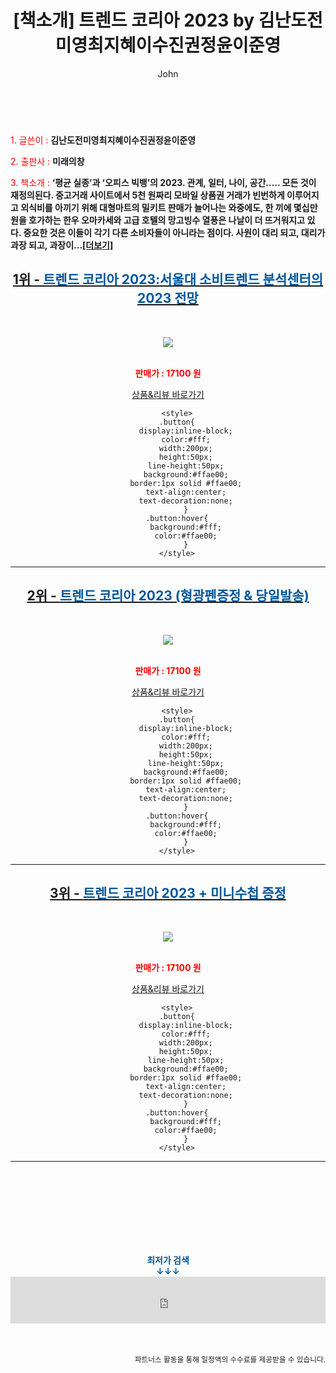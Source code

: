 ﻿---
layout: post
title:  "[책소개] 트렌드 코리아 2023 by 김난도전미영최지혜이수진권정윤이준영"
author: John
categories: [ 도서 ]
tags: [ 트렌드 코리아 2023, 트렌드 코리아 2023 요약 pdf, 트렌드 코리아 2023 요약, 트렌드 코리아 2023 pdf, 트렌드 코리아 2023 키워드, 트렌드 코리아 2023 서평, 트렌드 코리아 2023 리뷰, 트렌드 코리아 2023 ppt, 트렌드 코리아 2023 목차, 트렌드 코리아 2023 rabbit jump ]
image: https://search1.kakaocdn.net/thumb/R120x174.q85/?fname=http%3A%2F%2Ft1.daumcdn.net%2Flbook%2Fimage%2F6167404%3Ftimestamp%3D20230308145828 
description: "[책소개] 트렌드 코리아 2023 by 김난도전미영최지혜이수진권정윤이준영"
toc: true
toc_sticky: true
---

<br>
<p>
<font color='#ff0000'>1. 글쓴이 : </font><b>김난도전미영최지혜이수진권정윤이준영</b>
<p>
<font color='#ff0000'>2. 출판사 : </font><b>미래의창</b>
<p>
<font color='#ff0000'>3. 책소개 : </font><b>‘평균 실종’과 ‘오피스 빅뱅’의 2023. 관계, 일터, 나이, 공간..... 모든 것이 재정의된다. 중고거래 사이트에서 5천 원짜리 모바일 상품권 거래가 빈번하게 이루어지고 외식비를 아끼기 위해 대형마트의 밀키트 판매가 늘어나는 와중에도, 한 끼에 몇십만 원을 호가하는 한우 오마카세와 고급 호텔의 망고빙수 열풍은 나날이 더 뜨거워지고 있다. 중요한 것은 이들이 각기 다른 소비자들이 아니라는 점이다. 사원이 대리 되고, 대리가 과장 되고, 과장이...<a href="https://link.coupang.com/re/AFFSDP?lptag=AF7307611&pageKey=6784291649&itemId=15965596473&vendorItemId=83171813266&traceid=V0-153-3cc5025f6def523a&requestid=20230310064017330409531" target="_blank">[더보기]</a></b>
<p>
    
<center><h2><a href="https://link.coupang.com/re/AFFSDP?lptag=AF7307611&pageKey=6784291649&itemId=15965596473&vendorItemId=83171813266&traceid=V0-153-3cc5025f6def523a&requestid=20230310064017330409531" target="_blank"><b>1위 - <font color='#01579B'>트렌드 코리아 2023:서울대 소비트렌드 분석센터의 2023 전망</font></b></a></h2><br>

<a href="https://link.coupang.com/re/AFFSDP?lptag=AF7307611&pageKey=6784291649&itemId=15965596473&vendorItemId=83171813266&traceid=V0-153-3cc5025f6def523a&requestid=20230310064017330409531" target="_blank"><img src="https://static.coupangcdn.com/image/retail-product-api/A00077021/116705878/129345570/main/9788959897094_L.jpg"></a><br><br>

<b><font color='#ff0000'>판매가 : 17100 원</font></b><br>

<a href="https://link.coupang.com/re/AFFSDP?lptag=AF7307611&pageKey=6784291649&itemId=15965596473&vendorItemId=83171813266&traceid=V0-153-3cc5025f6def523a&requestid=20230310064017330409531" target="_blank" class="button">상품&리뷰 바로가기</a><p>

        <style>
        .button{
            display:inline-block;
            color:#fff;
            width:200px;
            height:50px;
            line-height:50px;
            background:#ffae00;
            border:1px solid #ffae00;
            text-align:center;
            text-decoration:none;
            }
        .button:hover{
            background:#fff;
            color:#ffae00;
            }
        </style>

<hr>

<center><h2><a href="https://link.coupang.com/re/AFFSDP?lptag=AF7307611&pageKey=6822941964&itemId=16177130381&vendorItemId=83372570950&traceid=V0-153-c1e3d329013bb312&requestid=20230310064017330409531" target="_blank"><b>2위 - <font color='#01579B'>트렌드 코리아 2023 (형광펜증정 & 당일발송)</font></b></a></h2><br>

<a href="https://link.coupang.com/re/AFFSDP?lptag=AF7307611&pageKey=6822941964&itemId=16177130381&vendorItemId=83372570950&traceid=V0-153-c1e3d329013bb312&requestid=20230310064017330409531" target="_blank"><img src="https://static.coupangcdn.com/image/vendor_inventory/c1c1/d6e04bc2a41c200b710d980d477273b39829635b793f25b6dd7f51f64d31.jpg"></a><br><br>

<b><font color='#ff0000'>판매가 : 17100 원</font></b><br>

<a href="https://link.coupang.com/re/AFFSDP?lptag=AF7307611&pageKey=6822941964&itemId=16177130381&vendorItemId=83372570950&traceid=V0-153-c1e3d329013bb312&requestid=20230310064017330409531" target="_blank" class="button">상품&리뷰 바로가기</a><p>

        <style>
        .button{
            display:inline-block;
            color:#fff;
            width:200px;
            height:50px;
            line-height:50px;
            background:#ffae00;
            border:1px solid #ffae00;
            text-align:center;
            text-decoration:none;
            }
        .button:hover{
            background:#fff;
            color:#ffae00;
            }
        </style>

<hr>

<center><h2><a href="https://link.coupang.com/re/AFFSDP?lptag=AF7307611&pageKey=6785111558&itemId=15969146658&vendorItemId=83175279454&traceid=V0-153-29f66fa10380fec4&requestid=20230310064017330409531" target="_blank"><b>3위 - <font color='#01579B'>트렌드 코리아 2023 + 미니수첩 증정</font></b></a></h2><br>

<a href="https://link.coupang.com/re/AFFSDP?lptag=AF7307611&pageKey=6785111558&itemId=15969146658&vendorItemId=83175279454&traceid=V0-153-29f66fa10380fec4&requestid=20230310064017330409531" target="_blank"><img src="https://static.coupangcdn.com/image/vendor_inventory/8003/242155a47128d93bc487a2fd4403ae2245e4377bfbf936470c9c41b91e36.jpg"></a><br><br>

<b><font color='#ff0000'>판매가 : 17100 원</font></b><br>

<a href="https://link.coupang.com/re/AFFSDP?lptag=AF7307611&pageKey=6785111558&itemId=15969146658&vendorItemId=83175279454&traceid=V0-153-29f66fa10380fec4&requestid=20230310064017330409531" target="_blank" class="button">상품&리뷰 바로가기</a><p>

        <style>
        .button{
            display:inline-block;
            color:#fff;
            width:200px;
            height:50px;
            line-height:50px;
            background:#ffae00;
            border:1px solid #ffae00;
            text-align:center;
            text-decoration:none;
            }
        .button:hover{
            background:#fff;
            color:#ffae00;
            }
        </style>

<hr>

<br><br><br><br><br><br><br>
<center><b><font color='#01579B' size='medium'>최저가 검색<br>
↓↓↓</font></b></center>
<center><iframe src="https://coupa.ng/b1Tbjx" width="100%" height="75" frameborder="0" scrolling="no" referrerpolicy="unsafe-url"></iframe></center>
<br><br>
<p>
<small>
    <div align="right">파트너스 활동을 통해 일정액의 수수료를 제공받을 수 있습니다.</div>
</small>
</p>
